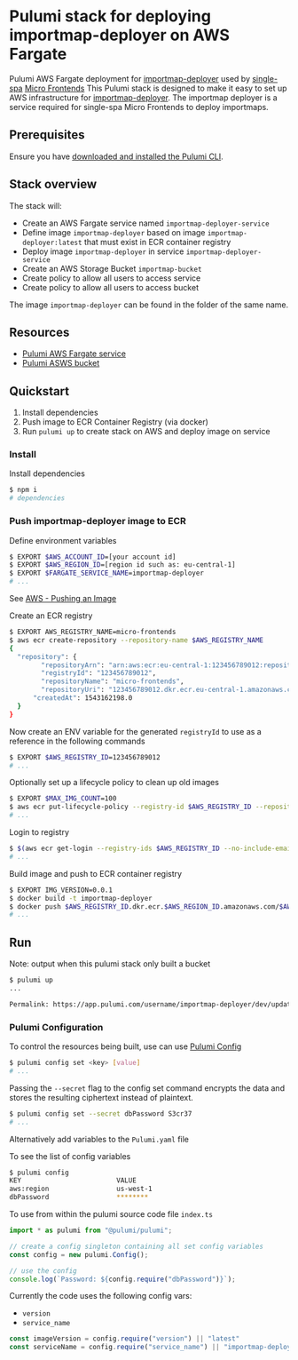 # Pulumi stack for deploying importmap-deployer on AWS Fargate

Pulumi AWS Fargate deployment for [importmap-deployer](https://github.com/single-spa/import-map-deployer) used by [single-spa](https://single-spa.js.org/) [Micro Frontends](https://micro-frontends.org/)
This Pulumi stack is designed to make it easy to set up AWS infrastructure for [importmap-deployer](https://github.com/single-spa/import-map-deployer).
The importmap deployer is a service required for single-spa Micro Frontends to deploy importmaps.

## Prerequisites

Ensure you have [downloaded and installed the Pulumi CLI](https://www.pulumi.com/docs/get-started/install/).

## Stack overview

The stack will:

- Create an AWS Fargate service named `importmap-deployer-service`
- Define image `importmap-deployer` based on image `importmap-deployer:latest` that must exist in ECR container registry
- Deploy image `importmap-deployer` in service `importmap-deployer-service`
- Create an AWS Storage Bucket `importmap-bucket`
- Create policy to allow all users to access service
- Create policy to allow all users to access bucket

The image `importmap-deployer` can be found in the folder of the same name.

## Resources

- [Pulumi AWS Fargate service](https://www.pulumi.com/blog/get-started-with-docker-on-aws-fargate-using-pulumi/)
- [Pulumi ASWS bucket](https://www.pulumi.com/docs/aws/s3/)

## Quickstart

1. Install dependencies
2. Push image to ECR Container Registry (via docker)
3. Run `pulumi up` to create stack on AWS and deploy image on service

### Install

Install dependencies

```sh
$ npm i
# dependencies
```

### Push importmap-deployer image to ECR

Define environment variables

```sh
$ EXPORT $AWS_ACCOUNT_ID=[your account id]
$ EXPORT $AWS_REGION_ID=[region id such as: eu-central-1]
$ EXPORT $FARGATE_SERVICE_NAME=importmap-deployer
# ...
```

See [AWS - Pushing an Image](https://docs.aws.amazon.com/AmazonECR/latest/userguide/docker-push-ecr-image.html)

Create an ECR registry

```sh
$ EXPORT AWS_REGISTRY_NAME=micro-frontends
$ aws ecr create-repository --repository-name $AWS_REGISTRY_NAME
{
  "repository": {
        "repositoryArn": "arn:aws:ecr:eu-central-1:123456789012:repository/micro-frontends",
        "registryId": "123456789012",
        "repositoryName": "micro-frontends",
        "repositoryUri": "123456789012.dkr.ecr.eu-central-1.amazonaws.com/randserver",
      "createdAt": 1543162198.0
  }
}
```

Now create an ENV variable for the generated `registryId` to use as a reference in the following commands

```sh
$ EXPORT $AWS_REGISTRY_ID=123456789012
# ...
```

Optionally set up a lifecycle policy to clean up old images

```sh
$ EXPORT $MAX_IMG_COUNT=100
$ aws ecr put-lifecycle-policy --registry-id $AWS_REGISTRY_ID --repository-name $AWS_REGISTRY_NAME --lifecycle-policy-text '{"rules":[{"rulePriority":10,"description":"Expire old images","selection":{"tagStatus":"any","countType":"imageCountMoreThan","countNumber":$MAX_IMG_COUNT},"action":{"type":"expire"}}]}'
# ...
```

Login to registry

```sh
$ $(aws ecr get-login --registry-ids $AWS_REGISTRY_ID --no-include-email)
# ...
```

Build image and push to ECR container registry

```sh
$ EXPORT IMG_VERSION=0.0.1
$ docker build -t importmap-deployer
$ docker push $AWS_REGISTRY_ID.dkr.ecr.$AWS_REGION_ID.amazonaws.com/$AWS_REGISTRY_NAME:$IMG_VERSION
# ...
```

## Run

Note: output when this pulumi stack only built a bucket

```sh
$ pulumi up
...

Permalink: https://app.pulumi.com/username/importmap-deployer/dev/updates/1  
```

### Pulumi Configuration

To control the resources being built, use can use [Pulumi Config](https://www.pulumi.com/docs/intro/concepts/config/)

```sh
$ pulumi config set <key> [value]
# ...
```

Passing the `--secret` flag to the config set command encrypts the data and stores the resulting ciphertext instead of plaintext.

```sh
$ pulumi config set --secret dbPassword S3cr37
# ...
```

Alternatively add variables to the `Pulumi.yaml` file

To see the list of config variables

```sh
$ pulumi config
KEY                        VALUE
aws:region                 us-west-1
dbPassword                 ********
```

To use from within the pulumi source code file `index.ts`

```ts
import * as pulumi from "@pulumi/pulumi";

// create a config singleton containing all set config variables
const config = new pulumi.Config();

// use the config
console.log(`Password: ${config.require("dbPassword")}`);
```

Currently the code uses the following config vars:

- `version`
- `service_name`

```ts
const imageVersion = config.require("version") || "latest"
const serviceName = config.require("service_name") || "importmap-deployer-service"
```

